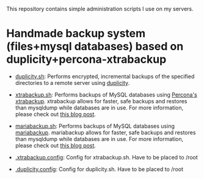 This repository contains simple administration scripts I use on my servers. 

# Handmade backup system (files+mysql databases) based on duplicity+percona-xtrabackup

- [duplicity.sh](https://github.com/kosfango/admin-scripts/wiki/Guide#duplicity): Performs encrypted, incremental backups of the specified directories to a remote server using [duplicity](http://duplicity.nongnu.org).

- [xtrabackup.sh](https://github.com/kosfango/admin-scripts/wiki/Guide#xtrabackup): Performs backups of MySQL databases using [Percona's xtrabackup](http://www.percona.com/doc/percona-xtrabackup/). xtrabackup allows for faster, safe backups and restores than mysqldump while databases are in use. For more information, please check out [this blog post](http://vitobotta.com/painless-hot-backups-mysql-live-databases-percona-xtrabackup/ "Painless, ultra fast hot backups and restores of MySQL databases with Percona's XtraBackup").

- [mariabackup.sh](https://github.com/kosfango/admin-scripts/wiki/Guide#xtrabackup): Performs backups of MySQL databases using [mariabackup](https://mariadb.com/kb/en/library/mariabackup-overview/). mariabackup allows for faster, safe backups and restores than mysqldump while databases are in use. For more information, please check out [this blog post](http://vitobotta.com/painless-hot-backups-mysql-live-databases-percona-xtrabackup/ "Painless, ultra fast hot backups and restores of MySQL databases with Percona's XtraBackup").

- [.xtrabackup.config](https://github.com/kosfango/admin-scripts/wiki/Guide#xtrabackup): Config for xtrabackup.sh. Have to be placed to /root

- [.duplicity.config](https://github.com/kosfango/admin-scripts/wiki/Guide#duplicity): Config for duplicity.sh. Have to be placed to /root
